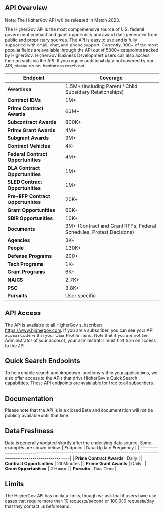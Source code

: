 ## API Overview
Note: The HigherGov API will be released in March 2023.

The HigherGov API is the most comprehensive source of U.S. federal government contract and grant opportunity and award data generated from public and proprietary sources.  The API is easy to use and is fully supported with email, chat, and phone support.  Currently, 300+ of the most popular fields are available through the API out of 5000+ datapoints tracked by HigherGov. HigherGov Business Development users can also access their pursuits via the API. If you require additional data not covered by our API, please do not hesitate to reach out.  

| Endpoint                            | Coverage                                                                                |
| ------------------------------|-----------------------------------------------------------------------------------------|
| **Awardees**                        | 1.5M+ (Including Parent / Child Subsidiary Relationships) |
| **Contract IDVs**                  | 1M+ |
| **Prime Contract Awards**          | 61M+ |
| **Subcontract Awards**            | 800K+ |
| **Prime Grant Awards**            | 4M+ |
| **Subgrant Awards**            | 3M+ |
| **Contract Vehicles**            | 4K+|
| **Federal Contract Opportunities**        | 4M+|
| **DLA Contract Opportunities**        | 1M+|
| **SLED Contract Opportunities**        | 1M+|
| **Pre-RFP Contract Opportunities** | 20K+|
| **Grant Opportunities**           | 60K+|
| **SBIR Opportunities**           | 10K+|
| **Documents**                     | 3M+ (Contract and Grant RFPs, Federal Schedules, Protest Decisions)|
| **Agencies**                      | 3K+ |
| **People**                      | 130K+ |
| **Defense Programs**               | 200+|
| **Tech Programs**               | 1K+|
| **Grant Programs**                | 6K+ |
| **NAICS**                     | 2.7K+ |
| **PSC**                       | 3.8K+ |
| **Pursuits**                      | User specific |

## API Access
The API is available to all HigherGov subscribers https://www.highergov.com. If you are a subscriber, you can see your API access code within your User Profile menu. Note that if you are not the Administrator of your account, your administrator must first turn on access to the API.

## Quick Search Endpoints
To help enable search and dropdown functions within your applications, we also offer access to the APIs that drive HigherGov's Quick Search capabilities.  These API endpoints are avaialable for free to all subscribers.

## Documentation
Please note that the API is in a closed Beta and documentation will not be publicly available until that time. 

## Data Freshness
Data is generally updated shortly after the underlying data source.  Some examples are shown below. 
| Endpoint                            | Data Update Frequency                      |
| ------------------------------|-----------------------------------------------------------------------------------------|
| **Prime Contract Awards**                  | Daily |
| **Contract Opportunities**   | 20 Minutes |
| **Prime Grant Awards**     | Daily |
| **Grant Opportunities**    | 2 Hours |
| **Pursuits**               | Real Time |


## Limits
The HigherGov API has no data limits, though we ask that if users have use cases that require more than 10 requests/second or 100,000 requests/day that they contact us beforehand.
